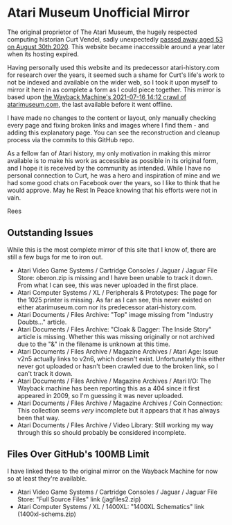 # Atari Museum Unofficial Mirror

The original proprietor of The Atari Museum, the hugely respected computing historian Curt Vendel, sadly unexpectedly [passed away aged 53 on August 30th 2020](https://www.gamesindustry.biz/gaming-historian-curt-vendel-dies-at-53). This website became inaccessible around a year later when its hosting expired.

Having personally used this website and its predecessor atari-history.com for research over the years, it seemed such a shame for Curt's life's work to not be indexed and available on the wider web, so I took it upon myself to mirror it here in as complete a form as I could piece together. This mirror is based upon [the Wayback Machine's 2021-07-16 14:12 crawl of atarimuseum.com](https://web.archive.org/web/20210716141211/http://www.atarimuseum.com/), the last available before it went offline.

I have made no changes to the content or layout, only manually checking every page and fixing broken links and images where I find them - and adding this explanatory page. You can see the reconstruction and cleanup process via the commits to this GitHub repo.

As a fellow fan of Atari history, my only motivation in making this mirror available is to make his work as accessible as possible in its original form, and I hope it is received by the community as intended. While I have no personal connection to Curt, he was a hero and inspiration of mine and we had some good chats on Facebook over the years, so I like to think that he would approve. May he Rest In Peace knowing that his efforts were not in vain.

Rees

## Outstanding Issues
While this is the most complete mirror of this site that I know of, there are still a few bugs for me to iron out.
- Atari Video Game Systems / Cartridge Consoles / Jaguar / Jaguar File Store: oberon.zip is missing and I have been unable to track it down. From what I can see, this was never uploaded in the first place.
- Atari Computer Systems / XL / Peripherals & Prototypes: The page for the 1025 printer is missing. As far as I can see, this never existed on either atarimuseum.com nor its predecessor atari-history.com.
- Atari Documents / Files Archive: "Top" image missing from "Industry Doubts..." article.
- Atari Documents / Files Archive: "Cloak & Dagger: The Inside Story" article is missing. Whether this was missing originally or not archived due to the "&" in the filename is unknown at this time.
- Atari Documents / Files Archive / Magazine Archives / Atari Age: Issue v2n5 actually links to v2n6, which doesn't exist. Unfortunately this either never got uploaded or hasn't been crawled due to the broken link, so I can't track it down.
- Atari Documents / Files Archive / Magazine Archives / Atari I/O: The Wayback machine has been reporting this as a 404 since it first appeared in 2009, so I'm guessing it was never uploaded.
- Atari Documents / Files Archive / Magazine Archives / Coin Connection: This collection seems *very* incomplete but it appears that it has always been that way.
- Atari Documents / Files Archive / Video Library: Still working my way through this so should probably be considered incomplete.

## Files Over GitHub's 100MB Limit
I have linked these to the original mirror on the Wayback Machine for now so at least they're available.
- Atari Video Game Systems / Cartridge Consoles / Jaguar / Jaguar File Store: "Full Source Files" link (jagfiles2.zip)
- Atari Computer Systems / XL / 1400XL: "1400XL Schematics" link (1400xl-schems.zip)